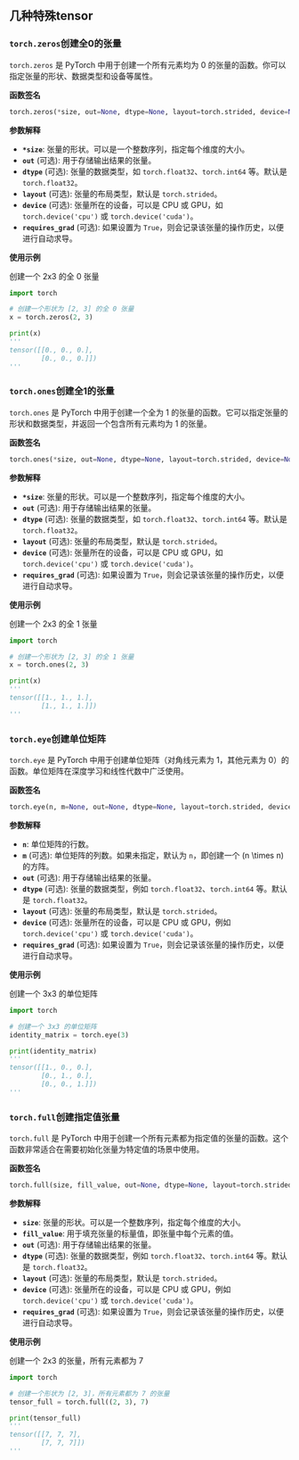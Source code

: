 ## 几种特殊tensor

### `torch.zeros`创建全0的张量

`torch.zeros` 是 PyTorch 中用于创建一个所有元素均为 0 的张量的函数。你可以指定张量的形状、数据类型和设备等属性。

**函数签名**

```python
torch.zeros(*size, out=None, dtype=None, layout=torch.strided, device=None, requires_grad=False)
```

**参数解释**

- **`*size`**: 张量的形状。可以是一个整数序列，指定每个维度的大小。
- **`out`** (可选): 用于存储输出结果的张量。
- **`dtype`** (可选): 张量的数据类型，如 `torch.float32`、`torch.int64` 等。默认是 `torch.float32`。
- **`layout`** (可选): 张量的布局类型，默认是 `torch.strided`。
- **`device`** (可选): 张量所在的设备，可以是 CPU 或 GPU，如 `torch.device('cpu')` 或 `torch.device('cuda')`。
- **`requires_grad`** (可选): 如果设置为 `True`，则会记录该张量的操作历史，以便进行自动求导。

**使用示例**

创建一个 2x3 的全 0 张量

```python
import torch

# 创建一个形状为 [2, 3] 的全 0 张量
x = torch.zeros(2, 3)

print(x)
'''
tensor([[0., 0., 0.],
        [0., 0., 0.]])
'''
```

### `torch.ones`创建全1的张量

`torch.ones` 是 PyTorch 中用于创建一个全为 1 的张量的函数。它可以指定张量的形状和数据类型，并返回一个包含所有元素均为 1 的张量。

**函数签名**

```python
torch.ones(*size, out=None, dtype=None, layout=torch.strided, device=None, requires_grad=False)
```

**参数解释**

- **`*size`**: 张量的形状。可以是一个整数序列，指定每个维度的大小。
- **`out`** (可选): 用于存储输出结果的张量。
- **`dtype`** (可选): 张量的数据类型，如 `torch.float32`、`torch.int64` 等。默认是 `torch.float32`。
- **`layout`** (可选): 张量的布局类型，默认是 `torch.strided`。
- **`device`** (可选): 张量所在的设备，可以是 CPU 或 GPU，如 `torch.device('cpu')` 或 `torch.device('cuda')`。
- **`requires_grad`** (可选): 如果设置为 `True`，则会记录该张量的操作历史，以便进行自动求导。

**使用示例**

创建一个 2x3 的全 1 张量

```python
import torch

# 创建一个形状为 [2, 3] 的全 1 张量
x = torch.ones(2, 3)

print(x)
'''
tensor([[1., 1., 1.],
        [1., 1., 1.]])
'''
```

### `torch.eye`创建单位矩阵

`torch.eye` 是 PyTorch 中用于创建单位矩阵（对角线元素为 1，其他元素为 0）的函数。单位矩阵在深度学习和线性代数中广泛使用。

**函数签名**

```python
torch.eye(n, m=None, out=None, dtype=None, layout=torch.strided, device=None, requires_grad=False)
```

**参数解释**

- **`n`**: 单位矩阵的行数。
- **`m`** (可选): 单位矩阵的列数。如果未指定，默认为 `n`，即创建一个 \(n \times n\) 的方阵。
- **`out`** (可选): 用于存储输出结果的张量。
- **`dtype`** (可选): 张量的数据类型，例如 `torch.float32`、`torch.int64` 等。默认是 `torch.float32`。
- **`layout`** (可选): 张量的布局类型，默认是 `torch.strided`。
- **`device`** (可选): 张量所在的设备，可以是 CPU 或 GPU，例如 `torch.device('cpu')` 或 `torch.device('cuda')`。
- **`requires_grad`** (可选): 如果设置为 `True`，则会记录该张量的操作历史，以便进行自动求导。

**使用示例**

创建一个 3x3 的单位矩阵

```python
import torch

# 创建一个 3x3 的单位矩阵
identity_matrix = torch.eye(3)

print(identity_matrix)
'''
tensor([[1., 0., 0.],
        [0., 1., 0.],
        [0., 0., 1.]])
'''
```

### `torch.full`创建指定值张量

`torch.full` 是 PyTorch 中用于创建一个所有元素都为指定值的张量的函数。这个函数非常适合在需要初始化张量为特定值的场景中使用。

**函数签名**

```python
torch.full(size, fill_value, out=None, dtype=None, layout=torch.strided, device=None, requires_grad=False)
```

**参数解释**

- **`size`**: 张量的形状。可以是一个整数序列，指定每个维度的大小。
- **`fill_value`**: 用于填充张量的标量值，即张量中每个元素的值。
- **`out`** (可选): 用于存储输出结果的张量。
- **`dtype`** (可选): 张量的数据类型，例如 `torch.float32`、`torch.int64` 等。默认是 `torch.float32`。
- **`layout`** (可选): 张量的布局类型，默认是 `torch.strided`。
- **`device`** (可选): 张量所在的设备，可以是 CPU 或 GPU，例如 `torch.device('cpu')` 或 `torch.device('cuda')`。
- **`requires_grad`** (可选): 如果设置为 `True`，则会记录该张量的操作历史，以便进行自动求导。

**使用示例**

创建一个 2x3 的张量，所有元素都为 7

```python
import torch

# 创建一个形状为 [2, 3]，所有元素都为 7 的张量
tensor_full = torch.full((2, 3), 7)

print(tensor_full)
'''
tensor([[7, 7, 7],
        [7, 7, 7]])
'''
```

